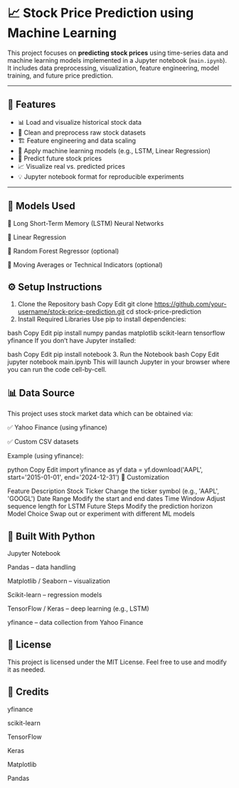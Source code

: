 # 📈 Stock Price Prediction using Machine Learning

This project focuses on **predicting stock prices** using time-series data and machine learning models implemented in a Jupyter notebook (`main.ipynb`). It includes data preprocessing, visualization, feature engineering, model training, and future price prediction.

---

## 📌 Features

- 📊 Load and visualize historical stock data  
- 🧹 Clean and preprocess raw stock datasets  
- 🏗️ Feature engineering and data scaling  
- 🤖 Apply machine learning models (e.g., LSTM, Linear Regression)  
- 🔮 Predict future stock prices  
- 📈 Visualize real vs. predicted prices  
- 💡 Jupyter notebook format for reproducible experiments

---

## 🧠 Models Used
📌 Long Short-Term Memory (LSTM) Neural Networks

📌 Linear Regression

📌 Random Forest Regressor (optional)

📌 Moving Averages or Technical Indicators (optional)

## ⚙️ Setup Instructions
1. Clone the Repository
bash
Copy
Edit
git clone https://github.com/your-username/stock-price-prediction.git
cd stock-price-prediction
2. Install Required Libraries
Use pip to install dependencies:

bash
Copy
Edit
pip install numpy pandas matplotlib scikit-learn tensorflow yfinance
If you don’t have Jupyter installed:

bash
Copy
Edit
pip install notebook
3. Run the Notebook
bash
Copy
Edit
jupyter notebook main.ipynb
This will launch Jupyter in your browser where you can run the code cell-by-cell.

## 📊 Data Source
This project uses stock market data which can be obtained via:

✅ Yahoo Finance (using yfinance)

✅ Custom CSV datasets

Example (using yfinance):

python
Copy
Edit
import yfinance as yf
data = yf.download('AAPL', start='2015-01-01', end='2024-12-31')
🔧 Customization

Feature	Description
Stock Ticker	Change the ticker symbol (e.g., 'AAPL', 'GOOGL')
Date Range	Modify the start and end dates
Time Window	Adjust sequence length for LSTM
Future Steps	Modify the prediction horizon
Model Choice	Swap out or experiment with different ML models

## 🧰 Built With Python

Jupyter Notebook

Pandas – data handling

Matplotlib / Seaborn – visualization

Scikit-learn – regression models

TensorFlow / Keras – deep learning (e.g., LSTM)

yfinance – data collection from Yahoo Finance

## 📜 License
This project is licensed under the MIT License.
Feel free to use and modify it as needed.

## 🙌 Credits
yfinance

scikit-learn

TensorFlow

Keras

Matplotlib

Pandas
